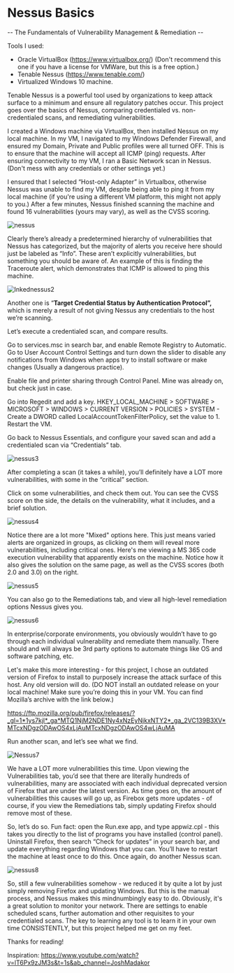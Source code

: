 # Nessus Basics
-- The Fundamentals of Vulnerability Management &amp; Remediation --

Tools I used:

- Oracle VirtualBox (https://www.virtualbox.org/) (Don't recommend this one if you have a license for VMWare, but this is a free option.)
- Tenable Nessus (https://www.tenable.com/)
- Virtualized Windows 10 machine. 

Tenable Nessus is a powerful tool used by organizations to keep attack surface to a minimum and ensure all regulatory patches occur. This project goes over the basics of Nessus, comparing credentialed vs. non-credentialed scans, and remediating vulnerabilities.

I created a Windows machine via VirtualBox, then installed Nessus on my local machine. In my VM, I navigated to my Windows Defender Firewall, and ensured my Domain, Private and Public profiles were all turned OFF. This is to ensure that the machine will accept all ICMP (ping) requests. 
After ensuring connectivity to my VM, I ran a Basic Network scan in Nessus. (Don't mess with any credentials or other settings yet.) 

I ensured that I selected “Host-only Adapter” in Virtualbox, otherwise Nessus was unable to find my VM, despite being able to ping it from my local machine (if you're using a different VM platform, this might not apply to you.)
After a few minutes, Nessus finished scanning the machine and found 16 vulnerabilities (yours may vary), as well as the CVSS scoring.


![nessus](https://github.com/JerryB0mb/Nessus/assets/49531794/7d41f3c7-789c-428a-80a0-7286a1c4b621)


Clearly there’s already a predetermined hierarchy of vulnerabilities that Nessus has categorized, but the majority of alerts you receive here should just be labeled as “Info”. These aren’t explicitly vulnerabilities, but something you should be aware of. An example of this is finding the Traceroute alert, which demonstrates that ICMP is allowed to ping this machine.


![Inkednessus2](https://github.com/JerryB0mb/Nessus/assets/49531794/eda43634-9246-493c-a8cb-aa24ccfba99f)


Another one is “**Target Credential Status by Authentication Protocol”,** which is merely a result of not giving Nessus any credentials to the host we’re scanning. 

Let’s execute a credentialed scan, and compare results.

Go to services.msc in search bar, and enable Remote Registry to Automatic. Go to User Account Control Settings and turn down the slider to disable any notifications from Windows when apps try to install software or make changes (Usually a dangerous practice).

Enable file and printer sharing through Control Panel. Mine was already on, but check just in case.

Go into Regedit and add a key. HKEY_LOCAL_MACHINE > SOFTWARE > MICROSOFT  > WINDOWS > CURRENT VERSION > POLICIES > SYSTEM - Create a DWORD called LocalAccountTokenFilterPolicy, set the value to 1. Restart the VM.

Go back to Nessus Essentials, and configure your saved scan and add a credentialed scan via “Credentials” tab. 


![nessus3](https://github.com/JerryB0mb/Nessus/assets/49531794/7a6e622e-c7c9-4514-bef5-2cd28c0854e0)


After completing a scan (it takes a while), you’ll definitely have a LOT more vulnerabilities, with some in the “critical” section. 

Click on some vulnerabilities, and check them out. You can see the CVSS score on the side, the details on the vulnerability, what it includes, and a brief solution. 


![nessus4](https://github.com/JerryB0mb/Nessus/assets/49531794/10ea83db-250c-4298-86f3-fd00efa79cfd)


Notice there are a lot more "Mixed" options here. This just means varied alerts are organized in groups, as clicking on them will reveal more vulnerabilities, including critical ones. Here's me viewing a MS 365 code execution vulnerability that apparently exists on the machine. Notice how it also gives the solution on the same page, as well as the CVSS scores (both 2.0 and 3.0) on the right.


![nessus5](https://github.com/JerryB0mb/Nessus/assets/49531794/f79f7163-9cce-44f7-ba93-d9fe2bee8d27)


You can also go to the Remediations tab, and view all high-level remediation options Nessus gives you. 


![nessus6](https://github.com/JerryB0mb/Nessus/assets/49531794/ebe2c248-a0dd-4295-a0df-5932b2827e9f)


In enterprise/corporate environments, you obviously wouldn’t have to go through each individual vulnerability and remediate them manually. There should and will always be 3rd party options to automate things like OS and software patching, etc.

Let's make this more interesting - for this project, I chose an outdated version of Firefox to install to purposely increase the attack surface of this host. Any old version will do. (DO NOT install an outdated release on your local machine! Make sure you’re doing this in your VM. You can find Mozilla’s archive with the link below.)

https://ftp.mozilla.org/pub/firefox/releases/?_gl=1*1ys7kjl*_ga*MTQ1NjM2NDE1Ny4xNzEyNjkxNTY2*_ga_2VC139B3XV*MTcxNDgzODAwOS4xLjAuMTcxNDgzODAwOS4wLjAuMA

Run another scan, and let’s see what we find. 


![Nessus7](https://github.com/JerryB0mb/Nessus/assets/49531794/e57e75d3-0af7-4064-8812-f848e5fb943d)


We have a LOT more vulnerabilities this time. Upon viewing the Vulnerabilities tab, you’d see that there are literally hundreds of vulnerabilities, many are associated with each individual deprecated version of Firefox that are under the latest version. As time goes on, the amount of vulnerabilities this causes will go up, as Firebox gets more updates - of course, if you view the Remediations tab, simply updating Firefox should remove most of these. 

So, let’s do so. Fun fact: open the Run.exe app, and type appwiz.cpl - this takes you directly to the list of programs you have installed (control panel). Uninstall Firefox, then search “Check for updates” in your search bar, and update everything regarding Windows that you can. You’ll have to restart the machine at least once to do this. Once again, do another Nessus scan.


![nessus8](https://github.com/JerryB0mb/Nessus/assets/49531794/55c74cb9-ebc6-4db4-ad45-d004ff106926)


So, still a few vulnerabilities somehow - we reduced it by quite a lot by just simply removing Firefox and updating Windows. But this is the manual process, and Nessus makes this mindnumbingly easy to do. Obviously, it's a great solution to monitor your network. There are settings to enable scheduled scans, further automation and other requisites to your credentialed scans. The key to learning any tool is to learn it in your own time CONSISTENTLY, but this project helped me get on my feet.

Thanks for reading! 

Inspiration: https://www.youtube.com/watch?v=lT6Px9zJM3s&t=1s&ab_channel=JoshMadakor





